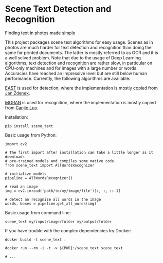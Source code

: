# Scene Text Detection and Recognition

Finding text in photos made simple

This project packages scene text algorithms for easy usage. Scenes as in photos are much harder for text detection and recognition than doing the same for printed documents. The latter is mostly referred to as OCR and it is a well solved problem. Note that due to the usage of Deep Learning algorithms, text detection and recognition are rather slow, in particular on CPU-only machines and for images with a large number or words. Accuracies have reached an impressive level but are still below human performance. Currently, the following algorithms are available.

[EAST](https://arxiv.org/abs/1704.03155) is used for detection, where the implementation is mostly copied from [Jan Zdenek](https://github.com/kurapan/EAST ).

[MORAN](https://arxiv.org/abs/1901.03003) is used for recognition, where the implementation is mostly copied from [Canjie Luo](https://github.com/Canjie-Luo/MORAN_v2).


Installation:
```
pip install scene_text
```

Basic usage from Python:
```
import cv2

# The first import after installation can take a little longer as it downloads
# pre-trained models and compiles some native code.
from scene_text import AllWordsRecognizer

# initialize models
pipeline = AllWordsRecognizer()

# read an image
img = cv2.imread('path/to/my/image/file')[:, :, ::-1]

# detect an recognize all words in the image
words, boxes = pipeline.get_all_words(img)
```

Basic usage from command line:
```
scene_text my/input/image/folder my/output/folder
```

If you have trouble with the complex dependencies try Docker:
```
docker build -t scene_text .

docker run --rm -i -t -v ${PWD}:/scene_text scene_text

# ...
```
